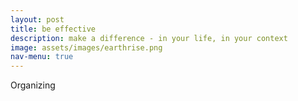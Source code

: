 ```yaml
---
layout: post
title: be effective
description: make a difference - in your life, in your context
image: assets/images/earthrise.png
nav-menu: true
---
```


Organizing
